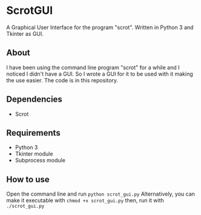# ScrotGUI
A Graphical User Interface for the program "scrot".
Written in Python 3 and Tkinter as GUI.

## About
I have been using the command line program "scrot" for a while and I noticed I didn't have a GUI.
So I wrote a GUI for it to be used with it making the use easier. The code is in this repository.

## Dependencies
- Scrot

## Requirements
- Python 3
- Tkinter module
- Subprocess module

## How to use
Open the command line and run ```python scrot_gui.py```
Alternatively, you can make it executable with ```chmod +x scrot_gui.py``` then, run it with ```./scrot_gui.py```
